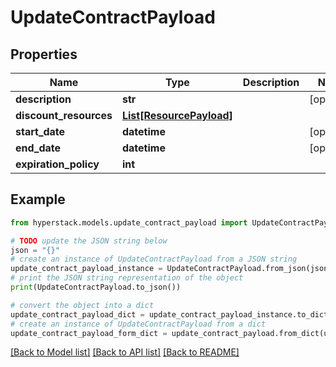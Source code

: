 # UpdateContractPayload


## Properties

Name | Type | Description | Notes
------------ | ------------- | ------------- | -------------
**description** | **str** |  | [optional] 
**discount_resources** | [**List[ResourcePayload]**](ResourcePayload.md) |  | 
**start_date** | **datetime** |  | [optional] 
**end_date** | **datetime** |  | [optional] 
**expiration_policy** | **int** |  | 

## Example

```python
from hyperstack.models.update_contract_payload import UpdateContractPayload

# TODO update the JSON string below
json = "{}"
# create an instance of UpdateContractPayload from a JSON string
update_contract_payload_instance = UpdateContractPayload.from_json(json)
# print the JSON string representation of the object
print(UpdateContractPayload.to_json())

# convert the object into a dict
update_contract_payload_dict = update_contract_payload_instance.to_dict()
# create an instance of UpdateContractPayload from a dict
update_contract_payload_form_dict = update_contract_payload.from_dict(update_contract_payload_dict)
```
[[Back to Model list]](../README.md#documentation-for-models) [[Back to API list]](../README.md#documentation-for-api-endpoints) [[Back to README]](../README.md)


